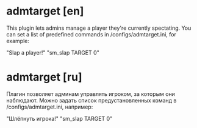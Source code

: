 # admtarget [en]
This plugin lets admins manage a player they're currently spectating.
You can set a list of predefined commands in /configs/admtarget.ini, for example: 

"Slap a player!" "sm_slap TARGET 0"

# admtarget [ru]
Плагин позволяет админам управлять игроком, за которым они наблюдают.
Можно задать список предустановленных команд в /configs/admtarget.ini, например:

"Шлёпнуть игрока!" "sm_slap TARGET 0"
